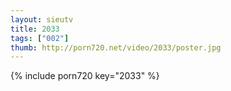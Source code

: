 ```yaml
--- 
layout: sieutv
title: 2033
tags: ["002"]
thumb: http://porn720.net/video/2033/poster.jpg
---
```

{% include porn720 key="2033" %} 
